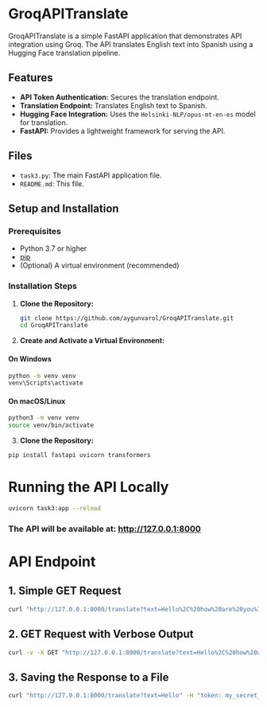 # GroqAPITranslate

GroqAPITranslate is a simple FastAPI application that demonstrates API integration using Groq. The API translates English text into Spanish using a Hugging Face translation pipeline.

## Features

- **API Token Authentication:** Secures the translation endpoint.
- **Translation Endpoint:** Translates English text to Spanish.
- **Hugging Face Integration:** Uses the `Helsinki-NLP/opus-mt-en-es` model for translation.
- **FastAPI:** Provides a lightweight framework for serving the API.

## Files

- `task3.py`: The main FastAPI application file.
- `README.md`: This file.

## Setup and Installation

### Prerequisites

- Python 3.7 or higher
- [pip](https://pip.pypa.io/en/stable/installation/)
- (Optional) A virtual environment (recommended)

### Installation Steps

1. **Clone the Repository:**

   ```bash
   git clone https://github.com/aygunvarol/GroqAPITranslate.git
   cd GroqAPITranslate
   ```

2. **Create and Activate a Virtual Environment:**


#### On Windows
```bash
python -m venv venv
venv\Scripts\activate
```
#### On macOS/Linux
```bash
python3 -m venv venv
source venv/bin/activate
```

3. **Clone the Repository:**

```bash
pip install fastapi uvicorn transformers
```

# Running the API Locally

```bash
uvicorn task3:app --reload
```

### The API will be available at: http://127.0.0.1:8000

# API Endpoint

## 1. Simple GET Request

```bash
curl "http://127.0.0.1:8000/translate?text=Hello%2C%20how%20are%20you%3F" -H "token: my_secret_token_12345"
```

## 2. GET Request with Verbose Output

```bash
curl -v -X GET "http://127.0.0.1:8000/translate?text=Hello%2C%20how%20are%20you%3F" -H "token: my_secret_token_12345"
```

## 3. Saving the Response to a File

```bash
curl "http://127.0.0.1:8000/translate?text=Hello" -H "token: my_secret_token_12345" -o response.json
```
